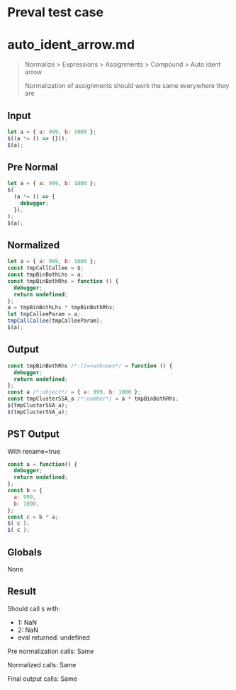 # Preval test case

# auto_ident_arrow.md

> Normalize > Expressions > Assignments > Compound > Auto ident arrow
>
> Normalization of assignments should work the same everywhere they are

## Input

`````js filename=intro
let a = { a: 999, b: 1000 };
$((a *= () => {}));
$(a);
`````

## Pre Normal


`````js filename=intro
let a = { a: 999, b: 1000 };
$(
  (a *= () => {
    debugger;
  }),
);
$(a);
`````

## Normalized


`````js filename=intro
let a = { a: 999, b: 1000 };
const tmpCallCallee = $;
const tmpBinBothLhs = a;
const tmpBinBothRhs = function () {
  debugger;
  return undefined;
};
a = tmpBinBothLhs * tmpBinBothRhs;
let tmpCalleeParam = a;
tmpCallCallee(tmpCalleeParam);
$(a);
`````

## Output


`````js filename=intro
const tmpBinBothRhs /*:()=>unknown*/ = function () {
  debugger;
  return undefined;
};
const a /*:object*/ = { a: 999, b: 1000 };
const tmpClusterSSA_a /*:number*/ = a * tmpBinBothRhs;
$(tmpClusterSSA_a);
$(tmpClusterSSA_a);
`````

## PST Output

With rename=true

`````js filename=intro
const a = function() {
  debugger;
  return undefined;
};
const b = {
  a: 999,
  b: 1000,
};
const c = b * a;
$( c );
$( c );
`````

## Globals

None

## Result

Should call `$` with:
 - 1: NaN
 - 2: NaN
 - eval returned: undefined

Pre normalization calls: Same

Normalized calls: Same

Final output calls: Same
